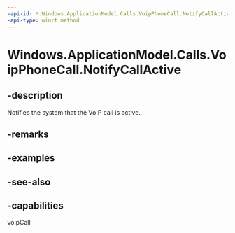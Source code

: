 ```yaml
---
-api-id: M:Windows.ApplicationModel.Calls.VoipPhoneCall.NotifyCallActive
-api-type: winrt method
---
```


<!-- Method syntax
public void NotifyCallActive()
-->

# Windows.ApplicationModel.Calls.VoipPhoneCall.NotifyCallActive

## -description
Notifies the system that the VoIP call is active.

## -remarks

## -examples

## -see-also


## -capabilities
voipCall